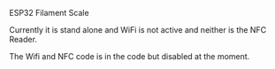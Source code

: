 ESP32 Filament Scale

Currently it is stand alone and WiFi is not active and neither is the NFC Reader.

The Wifi and NFC code is in the code but disabled at the moment.

